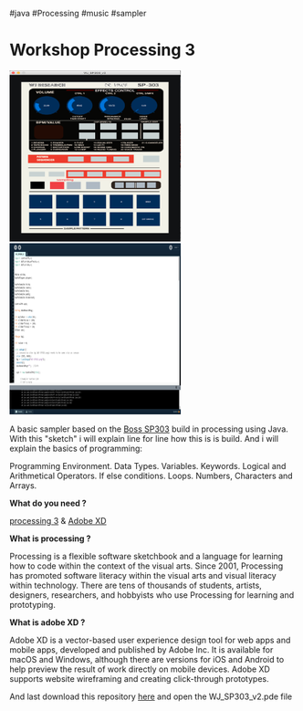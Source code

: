 #java #Processing #music #sampler 
    
<h1>Workshop Processing 3</h1>

<img src="https://github.com/vincentpaolo/java/blob/main/Screenshot%202021-02-24%20at%2012.01.30.png" width="300" height="300"> <img src="https://github.com/vincentpaolo/java/blob/main/Screenshot%202021-02-24%20at%2012.06.02.png" width="300" height="300">


A basic sampler based on the [Boss SP303](https://www.youtube.com/watch?v=7hFRtG7bMio) build in processing using Java.
With this "sketch" i will explain line for line how this is is build.
And i will explain the basics of programming:

Programming Environment.
Data Types.
Variables.
Keywords.
Logical and Arithmetical Operators.
If else conditions.
Loops.
Numbers, Characters and Arrays.

<b>What do you need ?</b> 

[processing 3](https://processing.org/download/) & 
[Adobe XD](https://creativecloud.adobe.com/apps/download/xd?promoid=VKW3KF8J&mv=other)

<b>What is processing ?</b>

Processing is a flexible software sketchbook and a language for learning how to code within the context of the visual arts. Since 2001, Processing has promoted software literacy within the visual arts and visual literacy within technology. There are tens of thousands of students, artists, designers, researchers, and hobbyists who use Processing for learning and prototyping. 

<b>What is adobe XD ?</b>

Adobe XD is a vector-based user experience design tool for web apps and mobile apps, developed and published by Adobe Inc. It is available for macOS and Windows, although there are versions for iOS and Android to help preview the result of work directly on mobile devices. Adobe XD supports website wireframing and creating click-through prototypes.

And last download this repository [here](https://github.com/vincentpaolo/java/archive/main.zip) and open the WJ_SP303_v2.pde file

